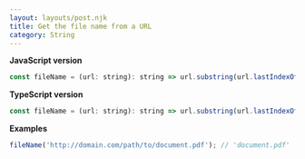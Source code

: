 ```yaml
---
layout: layouts/post.njk
title: Get the file name from a URL
category: String
---
```


**JavaScript version**

```js
const fileName = (url: string): string => url.substring(url.lastIndexOf('/') + 1);
```

**TypeScript version**

```js
const fileName = (url: string): string => url.substring(url.lastIndexOf('/') + 1);
```

**Examples**

```js
fileName('http://domain.com/path/to/document.pdf'); // 'document.pdf'
```
